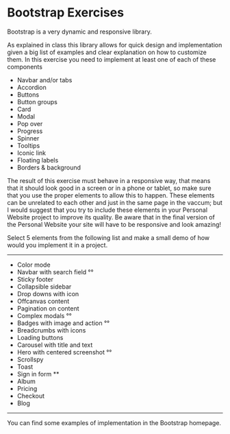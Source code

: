 # Bootstrap Exercises

Bootstrap is a very dynamic and responsive library.

As explained in class this library allows for quick design and implementation given a big list of examples and clear explanation on how to customize them.
In this exercise you need to implement at least one of each of these components

- Navbar and/or tabs
- Accordion
- Buttons
- Button groups
- Card
- Modal
- Pop over
- Progress
- Spinner
- Tooltips
- Iconic link
- Floating labels
- Borders & background

The result of this exercise must behave in a responsive way, that means that it should look good in a screen or in a phone or tablet, so make sure that you use the proper elements to allow this to happen. These elements can be unrelated to each other and just in the same page in the vaccum; but I would suggest that you try to include these elements in your Personal Website project to improve its quality. Be aware that in the final version of the Personal Website your site will have to be responsive and look amazing!

Select 5 elements from the following list and make a small demo of how would you implement it in a project.

---

- Color mode
- Navbar with search field °°
- Sticky footer
- Collapsible sidebar
- Drop downs with icon
- Offcanvas content
- Pagination on content
- Complex modals °°
- Badges with image and action °°
- Breadcrumbs with icons
- Loading buttons
- Carousel with title and text 
- Hero with centered screenshot °°
- Scrollspy
- Toast
- Sign in form **
- Album
- Pricing
- Checkout
- Blog 

---

You can find some examples of implementation in the Bootstrap homepage.

